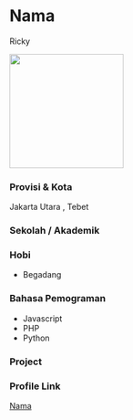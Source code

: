 # Nama
Ricky

<img src="https://e7.pngegg.com/pngimages/799/987/png-clipart-computer-icons-avatar-icon-design-avatar-heroes-computer-wallpaper.png" width="200" height="200" align="center"/>

### Provisi & Kota

Jakarta Utara , Tebet

### Sekolah / Akademik


### Hobi

- Begadang


### Bahasa Pemograman 

- Javascript
- PHP
- Python

### Project



### Profile Link

[Nama](https://github.com/ricky)
